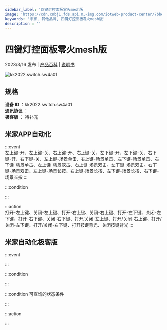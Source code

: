 ```yaml
---
sidebar_label: '四键灯控面板零火mesh版'
image: 'https://cdn.cnbj1.fds.api.mi-img.com/iotweb-product-center/7bbe6566383c5ad86ea86596635ff7bd_1670209726890.png?GalaxyAccessKeyId=AKVGLQWBOVIRQ3XLEW&Expires=9223372036854775807&Signature=+nX7VkvG2DaHVqKI6eYFsEPWrO8='
keywords: '米家, 其他品牌, 四键灯控面板零火mesh版'
description : ''
---
```

# 四键灯控面板零火mesh版

2023/3/16 发布 | [产品百科](https://home.mi.com/webapp/content/baike/product/index.html?model=kk2022.switch.sw4a01/) | [说明书](https://home.mi.com/views/introduction.html?model=kk2022.switch.sw4a01&region=cn)

![kk2022.switch.sw4a01](https://cdn.cnbj1.fds.api.mi-img.com/iotweb-product-center/7bbe6566383c5ad86ea86596635ff7bd_1670209726890.png?GalaxyAccessKeyId=AKVGLQWBOVIRQ3XLEW&Expires=9223372036854775807&Signature=+nX7VkvG2DaHVqKI6eYFsEPWrO8=)

## 规格  
> 
**设备 ID** ：kk2022.switch.sw4a01  
**通讯协议** ：  
**极客版**  ： 待补充 


## 米家APP自动化  

:::event  
左上键-开、左上键-关、右上键-开、右上键-关、左下键-开、左下键-关、右下键-开、右下键-关、左上键-场景单击、右上键-场景单击、左下键-场景单击、右下键-场景单击、左上键-场景双击、右上键-场景双击、左下键-场景双击、右下键-场景双击、左上键-场景长按、右上键-场景长按、左下键-场景长按、右下键-场景长按
:::

:::condition  

:::

:::action   
打开-左上键、关闭-左上键、打开-右上键、关闭-右上键、打开-左下键、关闭-左下键、打开-右下键、关闭-右下键、打开/关闭-左上键、打开/关闭-右上键、打开/关闭-左下键、打开/关闭-右下键、打开按键背光、关闭按键背光
:::

## 米家自动化极客版  

:::event  

:::

:::condition  

:::

:::condition 可查询的状态条件  

:::

:::action  

:::

        

